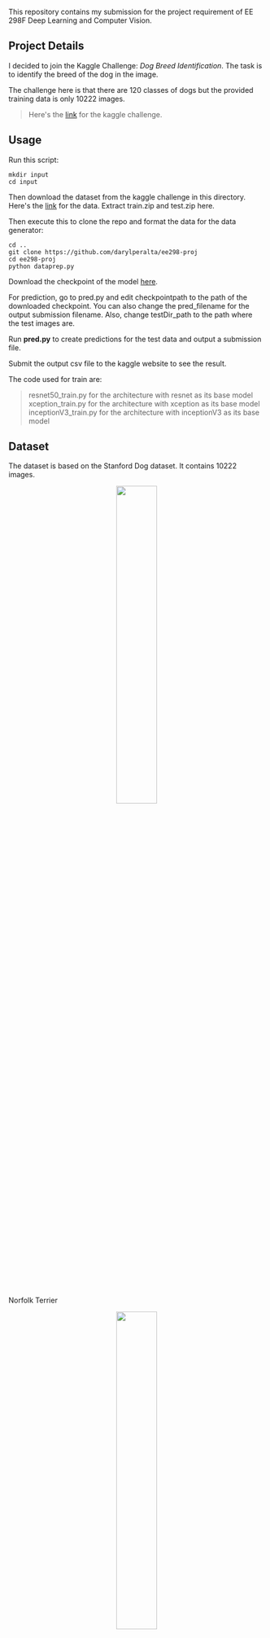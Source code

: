 This repository contains my submission for the project requirement of EE 298F Deep Learning and Computer Vision.

## Project Details

I decided to join the Kaggle Challenge: *Dog Breed Identification*. The task is to identify the breed of the dog in the image.

The challenge here is that there are 120 classes of dogs but the provided training data is only 10222 images.

> Here's the [link](https://www.kaggle.com/c/dog-breed-identification) for the kaggle challenge.

## Usage

Run this script:
```
mkdir input
cd input
```
Then download the dataset from the kaggle challenge in this directory. Here's the [link](https://www.kaggle.com/c/dog-breed-identification/data) for the data. Extract train.zip and test.zip here.

Then execute this to clone the repo and format the data for the data generator:
```
cd ..
git clone https://github.com/darylperalta/ee298-proj
cd ee298-proj
python dataprep.py
```


Download the checkpoint of the model [here](https://drive.google.com/open?id=1mnFhXLOiYGoRgwh6TAeEeTtS3zWMKUCC).

For prediction, go to pred.py and edit checkpointpath to the path of the downloaded checkpoint. You can also change the pred_filename for the output submission filename.
Also, change testDir_path to the path where the test images are.

Run **pred.py** to create predictions for the test data and output a submission file.

Submit the output csv file to the kaggle website to see the result.

The code used for train are:
  >resnet50_train.py for the architecture with resnet as its base model
  >xception_train.py for the architecture with xception as its base model
  >inceptionV3_train.py for the architecture with inceptionV3 as its base model

## Dataset

The dataset is based on the Stanford Dog dataset. It contains 10222 images.  

<p align="center"><img src="img/norfolk_terrier1.jpg" width="40%" /><br><br></p>
Norfolk Terrier

<p align="center"><img src="img/norwich_terrier1.jpg" width="40%" /><br><br></p>
Norwich Terrier  

The *class distribution* of the dataset is shown in the image below.

<p align="center"><img src="img/breed_dist.png" width="50%" /><br><br></p>


## Data Preprocessing and Augmentation

To compensate the lack of enough training images, I implemented data augmentation using the Keras' ImageDataGenerator.

The necessary directory that will be used for the ImageDataGenerator was created using *dataprep.py*.

## Architecture

Since this is a classification task, I used transfer learning for this project. In transfer learning a known architecture that does well in a certain dataset is fine tuned to do classification task in another dataset.

I experimented with three different base models namely xception, inceptionV3 and resnet50. Fully connected layers were appended to the base model to resize the shape that will be fit for the number of classes. An illustration of the architecture is shown in the figure below.

<p align="center"><img src="img/architecture.png" width="20%" /><br><br></p>

Because of the low number of training image, the architecture was very prone to overfitting. To avoid this dropout layers were added.

The image data generator also serves as the generator for batch processing of training data to fit in the limited gpu memory.


## Experiments

During my initial tests I split the given data into a 9:1 train to validation ratio to have see if the network is overfitting.

I first tested experimented with different models. Tweaked the hyperparameters. The best scores I was able to get are summarized in the table below. The kaggle challenge uses multiclass loss or categorical cross entropy loss as its scoring metric.

The architecture were trained for 135 epochs. The best model based on the training loss was used for prediction.

<p align="center"><img src="img/model_results.png" width="50%" /><br><br></p>

## Results

Based on my experiments the resnet50 architecture gives the highest submission score.

I used the resnet50 as the base model for my architecture and continued training the network up to 200 epochs. I also removed the validation and used the entire dataset for training. The best result I was able to get is shown in the image below. The submission file is included in this repo as resnet50_complete_data_198e.csv

<p align="center"><img src="img/score_resnet200e.png" width="70%" /><br><br></p>

The loss is 1.67119 which is around 55% accuracy based on my training data.

The low score can be attributed to the low number of training image per class as seen in the class distribution plot. Even with data augmentation the network is having a hard time learning to classify between breeds. Another factor is that some breeds are very much similar in appearance as seen in the sample image above. Also the background of the training images are different from each other like the images below of the same breed.

<p align="center"><img src="img/afghan_hound2.jpg" width="50%" /><br><br></p>

<p align="center"><img src="img/afghan_hound.jpg" width="50%" /><br><br></p>

Two training images of aghan hound.
